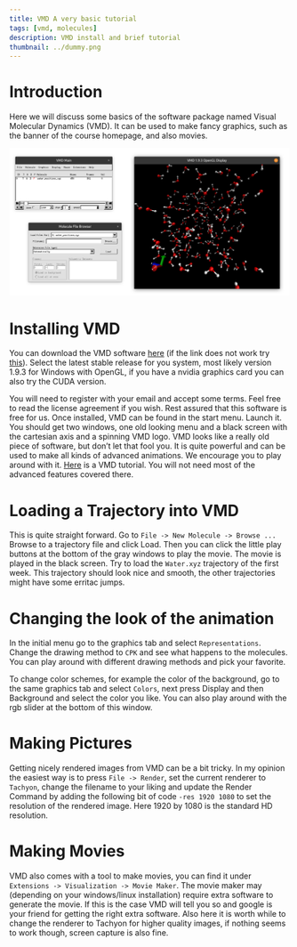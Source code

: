 ```yaml
---
title: VMD A very basic tutorial
tags: [vmd, molecules]
description: VMD install and brief tutorial
thumbnail: ../dummy.png
---
```


# Introduction
Here we will discuss some basics of the software package named Visual Molecular
Dynamics (VMD). It can be used to make fancy graphics, such as the banner of the
course homepage, and also movies.

![](assets/vmdExample.png)

# Installing VMD
You can download the VMD software
[here](https://www.ks.uiuc.edu/Development/Download/download.cgi?PackageName=VMD)
(if the link does not work try [this](http://www.ks.uiuc.edu/Research/vmd/)).
Select the latest stable release for you system, most likely version 1.9.3 for
Windows with OpenGL, if you have a nvidia graphics card you can also try the
CUDA version. 

You will need to register with your email and accept some terms. Feel free to
read the license agreement if you wish. Rest assured that this software is free
for us. Once installed, VMD can be found in the start menu. Launch it. You
should get two windows, one old looking menu and a black screen with the
cartesian axis and a spinning VMD logo. VMD looks like a really old piece of
software, but don’t let that fool you. It is quite powerful and can be used to
make all kinds of advanced animations. We encourage you to play around with it.
[Here](http://www.ks.uiuc.edu/Training/Tutorials/vmd/tutorial-html/node2.html)
is a VMD tutorial. You will not need most of the advanced features covered
there.

# Loading a Trajectory into VMD
This is quite straight forward. Go to `File -> New Molecule -> Browse ...`
Browse to a trajectory file and click Load. Then you can click the little play
buttons at the bottom of the gray windows to play the movie. The movie is played
in the black screen. Try to load the `Water.xyz` trajectory of the first week.
This trajectory should look nice and smooth, the other trajectories might have
some erritac jumps. 

# Changing the look of the animation
In the initial menu go to the graphics tab and select `Representations`. Change
the drawing method to `CPK` and see what happens to the molecules. You can play
around with different drawing methods and pick your favorite. 

To change color schemes, for example the color of the background, go to the same
graphics tab and select `Colors`, next press Display and then Background and
select the color you like. You can also play around with the rgb slider at the
bottom of this window.

# Making Pictures
Getting nicely rendered images from VMD can be a bit tricky. In my opinion the
easiest way is to press `File -> Render`, set the current renderer to `Tachyon`,
change the filename to your liking and update the Render Command by adding the
following bit of code `-res 1920 1080` to set the resolution of the rendered
image. Here 1920 by 1080 is the standard HD resolution.

# Making Movies
VMD also comes with a tool to make movies, you can find it under `Extensions ->
Visualization -> Movie Maker`. The movie maker may (depending on your
windows/linux installation) require extra software to generate the movie. If
this is the case VMD will tell you so and google is your friend for getting the
right extra software. Also here it is worth while to change the renderer to
Tachyon for higher quality images, if nothing seems to work though, screen
capture is also fine.

